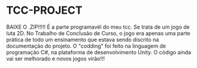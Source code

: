 # TCC-PROJECT
BAIXE O .ZIP!!!!!
É a parte programavél do meu tcc. Se trata de um jogo de luta 2D. No Trabalho de Conclusão de Curso, o jogo era apenas uma parte prática de todo um ensinamento que estava sendo discrito na documentação do projeto. O "codding" foi feito na linguagem de programação C#, na plataforma de desenvolvimento Unity. O código ainda vai ser melhorado e novos jogos virão!!!
